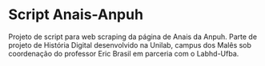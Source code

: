 # Script Anais-Anpuh
 Projeto de script para web scraping da página de Anais da Anpuh.
 Parte de projeto de História Digital desenvolvido na Unilab, campus dos Malês sob coordenação do professor
 Eric Brasil em parceria com o Labhd-Ufba.
